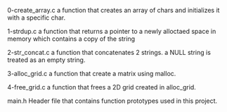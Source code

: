 0-create_array.c
a function that creates an array of chars and initializes it with a specific char.

1-strdup.c
a function that returns a pointer to a newly alloctaed space in memory which contains a copy of the string

2-str_concat.c
a function that concatenates 2 strings. a NULL string is treated as an empty string.

3-alloc_grid.c
a function that create a matrix using malloc.

4-free_grid.c
a function that frees a 2D grid created in alloc_grid.

main.h
Header file that contains function prototypes used in this project.

